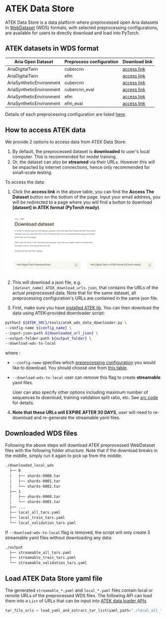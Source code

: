 # ATEK Data Store

ATEK Data Store is a data platform where preprocessed open Aria datasets in [WebDataset](https://github.com/webdataset/webdataset) (WDS) formats, with selected preprocessing configurations, are available for users to directly download and load into PyTorch.

## ATEK datasets in WDS format

Aria Open Dataset        | Preprocess configuration | Download link
------------------------ | ------------------------ | --------------------------------------------------------
AriaDigitalTwin          | cubercnn                 | [access link](https://www.projectaria.com/datasets/adt/)
AriaDigitalTwin          | efm                      | [access link](https://www.projectaria.com/datasets/adt/)
AriaSyntheticEnvironment | cubercnn                 | [access link](https://www.projectaria.com/datasets/ase/)
AriaSyntheticEnvironment | cubercnn_eval            | [access link](https://www.projectaria.com/datasets/ase/)
AriaSyntheticEnvironment | efm                      | [access link](https://www.projectaria.com/datasets/ase/)
AriaSyntheticEnvironment | efm_eval                 | [access link](https://www.projectaria.com/datasets/ase/)

Details of each preprocessing configuration are listed [here](../data/atek_data_store_confs/).

## How to access ATEK data

We provide 2 options to access data from ATEK Data Store:

1. By default, the preprocessed dataset is **downloaded** to user's local computer. This is recommended for model training.
2. Or, the dataset can also be **streamed** via their URLs. However this will be impacted by internet connections, hence only recommended for small-scale testing.

To access the data:

1. Click the **access link** in the above table, you can find the **Access The Dataset** button on the bottom of the page. Input your email address, you will be redirected to a page where you will find a button to download **[dataset] in ATEK format (PyTorch ready)**.

  <img src="./images/atek_data_store_download_button.png" width="600">

2. This will download a json file, e.g. `[dataset_name]_ATEK_download_urls.json`, that contains the URLs of the actual preprocessed data. Note that for the same dataset, all preprocessing configuration's URLs are contained in the same json file.

3. First, make sure you have [installed ATEK lib](./Install.md#core-lib-installation). You can then download the data using ATEK-provided downloader script:

  ```bash
  python3 ${ATEK_SRC}/tools/atek_wds_data_downloader.py \
  --config-name ${config_name} \
  --input-json-path ${downloaded_url_json} \
  --output-folder-path ${output_folder} \
  --download-wds-to-local
  ```

  where :

  - `--config-name` specifies which [preprocessing configuration](./preprocessing_configurations.md) you would like to download. You should choose one from [this table](#atek-datasets-in-wds-format).
  - `--download-wds-to-local` user can remove this flag to create **streamable** yaml files.

    User can also specify other options including maximum number of sequences to download, training validation split ratio, etc. See [src code](../tools/atek_wds_data_downloader.py) for details.

4. **Note that these URLs will EXPIRE AFTER 30 DAYS**, user will need to re-download and re-generate the streamable yaml files.

## Downloaded WDS files
Following the above steps will download ATEK preprocessed WebDataset files with the following folder structure. Note that if the download breaks in the middle, simply run it again to pick up from the middle.

```bash
./downloaded_local_wds
  ├── 0
  │   ├── shards-0000.tar
  │   ├── shards-0001.tar
  │   └── shards-0002.tar
  ├── 1
  │   ├── shards-0000.tar
  │   └── shards-0001.tar
  ├── ...
  ├── local_all_tars.yaml
  ├── local_train_tars.yaml
  └── local_validation_tars.yaml
```

If `--download-wds-to-local` flag is removed, the script will only create 3 streamable yaml files without downloading any data:

```bash
./output
  ├── streamable_all_tars.yaml
  ├── streamable_train_tars.yaml
  └── streamable_validation_tars.yaml
```

## Load ATEK Data Store yaml file

The generated `streamable_*.yaml` and `local_*.yaml` files contain local or remote URLs of the preprocessed WDS files. The following API can load them into a `List` of URLs that can be input into [ATEK data loader APIs](./data_loading_and_inference.md)

```python
tar_file_urls = load_yaml_and_extract_tar_list(yaml_path="./local_all_tars.yaml")
```
